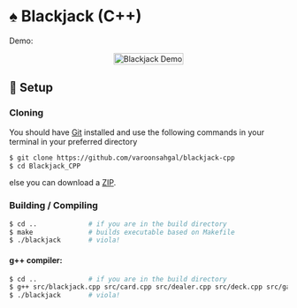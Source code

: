 # ♠️ Blackjack (C++)
Demo:

<img alt="Blackjack Demo" style="display: block; margin-left: auto; margin-right: auto; width: fit-content;" src="data/demo.gif" />


## 🔧 Setup

### Cloning
You should have [Git](https://git-scm.com/) installed and use the following commands in your terminal in your preferred directory
```sh
$ git clone https://github.com/varoonsahgal/blackjack-cpp
$ cd Blackjack_CPP
```
else you can download a [ZIP](https://github.com/ineshbose/Blackjack_CPP/archive/master.zip).

### Building / Compiling

```sh
$ cd ..             # if you are in the build directory
$ make              # builds executable based on Makefile
$ ./blackjack       # viola!
```

#### g++ compiler:
```sh
$ cd ..             # if you are in the build directory
$ g++ src/blackjack.cpp src/card.cpp src/dealer.cpp src/deck.cpp src/game.cpp src/human.cpp src/player.cpp src/print.cpp src/statistics.cpp -o blackjack
$ ./blackjack       # viola!
```

